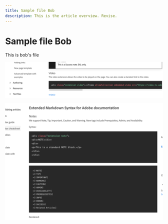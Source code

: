 ```yaml
---
title: Sample file Bob
description: This is the article overview. Revise.
---
```


# Sample file Bob

This is bob's file

![Example 1 image](assets/example-1.png)

![Example 2 image](assets/example-2.png)
